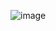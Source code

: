 ![image](https://user-images.githubusercontent.com/67995526/105146897-d0443700-5b43-11eb-93d1-5bd5942a1201.png)